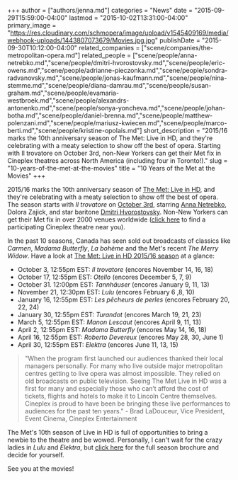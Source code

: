 +++
author = ["authors/jenna.md"]
categories = "News"
date = "2015-09-29T15:59:00-04:00"
lastmod = "2015-10-02T13:31:00-04:00"
primary_image = "https://res.cloudinary.com/schmopera/image/upload/v1545409169/media/webhook-uploads/1443807073679/Movies.jpg.jpg"
publishDate = "2015-09-30T10:12:00-04:00"
related_companies = ["scene/companies/the-metropolitan-opera.md"]
related_people = ["scene/people/anna-netrebko.md","scene/people/dmitri-hvorostovsky.md","scene/people/eric-owens.md","scene/people/adrianne-pieczonka.md","scene/people/sondra-radvanovsky.md","scene/people/jonas-kaufmann.md","scene/people/nina-stemme.md","scene/people/diana-damrau.md","scene/people/susan-graham.md","scene/people/evamaria-westbroek.md","scene/people/alexandrs-antonenko.md","scene/people/sonya-yoncheva.md","scene/people/johan-botha.md","scene/people/daniel-brenna.md","scene/people/matthew-polenzani.md","scene/people/mariusz-kwiecen.md","scene/people/marco-berti.md","scene/people/kristine-opolais.md"]
short_description = "2015/16 marks the 10th anniversary season of The Met: Live in HD, and they&#039;re celebrating with a meaty selection to show off the best of opera. Starting with Il trovatore on October 3rd, non-New Yorkers can get their Met fix in Cineplex theatres across North America (including four in Toronto!)."
slug = "10-years-of-the-met-at-the-movies"
title = "10 Years of the Met at the Movies"
+++

2015/16 marks the 10th anniversary season of [The Met: Live in HD](https://cineplexfiles.s3.amazonaws.com/Events/MetOpera/2016/MET_Opera_LiveInHD-FINAL.pdf), and they're celebrating with a meaty selection to show off the best of opera. The season starts with *Il trovatore* on [October 3rd](http://www.cineplex.com/Events/MetOpera), starring [Anna Netrebko](/scene/people/anna-netrebko/), Dolora Zajick, and star baritone [Dmitri Hvorostovsky](http://www.wqxr.org/#!/story/ailing-baritone-showered-roses-metropolitan-opera-return/). Non-New Yorkers can get their Met fix in over 2000 venues worldwide ([click here](http://www.cineplex.com/Events/MetOpera/ParticipatingTheatres) to find a participating Cineplex theatre near you).

In the past 10 seasons, Canada has seen sold out broadcasts of classics like *Carmen*, *Madama Butterfly*, *La bohème* and the Met's recent *The Merry Widow*. Have a look at [The Met: Live in HD 2015/16 season](https://cineplexfiles.s3.amazonaws.com/Events/MetOpera/2016/MET_Opera_LiveInHD-FINAL.pdf) at a glance:

- October 3, 12:55pm EST: *Il trovatore* (encores November 14, 16, 18)
- October 17, 12:55pm EST: *Otello* (encores December 5, 7, 9)
- October 31. 12:00pm EST: *Tannhäuser* (encores January 9, 11, 13)
- November 21, 12:30pm EST: *Lulu* (encores February 6 ,8, 10)
- January 16, 12:55pm EST: *Les pêcheurs de perles* (encores February 20, 22, 24)
- January 30, 12:55pm EST: *Turandot* (encores March 19, 21, 23)
- March 5, 12:55pm EST: *Manon Lescaut* (encores April 9, 11, 13)
- April 2, 12:55pm EST: *Madama Butterfly* (encores May 14, 16, 18)
- April 16, 12:55pm EST: *Roberto Devereux* (encores May 28, 30, June 1)
- April 30, 12:55pm EST: *Elektra* (encores June 11, 13, 15)

>"When the program first launched our audiences thanked their local managers personally.  For many who live outside major metropolitan centres getting to live opera was almost impossible. They relied on old broadcasts on public television.  Seeing The Met Live in HD was a first for many and especially those who can’t afford the cost of tickets, flights and hotels to make it to Lincoln Centre themselves. Cineplex is proud to have been be bringing these live performances to audiences for the past ten years." - Brad LaDouceur, Vice President, Event Cinema, Cineplex Entertainment

The Met's 10th season of Live in HD is full of opportunities to bring a newbie to the theatre and be wowed. Personally, I can't wait for the crazy ladies in *Lulu* and *Elektra*, but [click here](https://cineplexfiles.s3.amazonaws.com/Events/MetOpera/2016/MET_Opera_LiveInHD-FINAL.pdf) for the full season brochure and decide for yourself.

See you at the movies!
